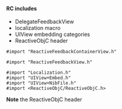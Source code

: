 #### RC includes

* DelegateFeedbackView
* localization macro
* UIView embedding categories
* ReactiveObjC header

```objc
#import "ReactiveFeedbackContainerView.h"

#import "ReactiveFeedbackView.h"

#import "Localization.h"
#import "UIView+Embed.h"
#import "UIView+NibFile.h"
#import <ReactiveObjC/ReactiveObjC.h>
```

**Note** the ReactiveObjC header

